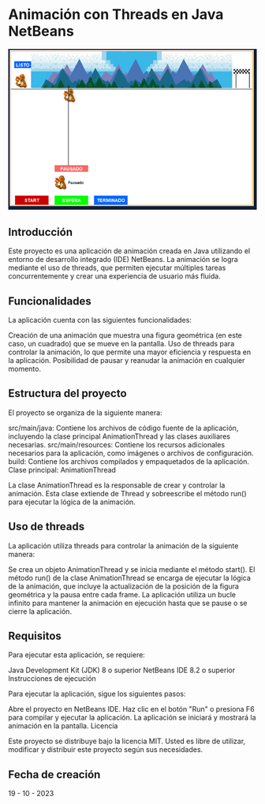 # Animación con Threads en Java NetBeans
![alt text](image.png)
## Introducción

Este proyecto es una aplicación de animación creada en Java utilizando el entorno de desarrollo integrado (IDE) NetBeans. La animación se logra mediante el uso de threads, que permiten ejecutar múltiples tareas concurrentemente y crear una experiencia de usuario más fluida.

## Funcionalidades

La aplicación cuenta con las siguientes funcionalidades:

Creación de una animación que muestra una figura geométrica (en este caso, un cuadrado) que se mueve en la pantalla.
Uso de threads para controlar la animación, lo que permite una mayor eficiencia y respuesta en la aplicación.
Posibilidad de pausar y reanudar la animación en cualquier momento.

## Estructura del proyecto

El proyecto se organiza de la siguiente manera:

src/main/java: Contiene los archivos de código fuente de la aplicación, incluyendo la clase principal AnimationThread y las clases auxiliares necesarias.
src/main/resources: Contiene los recursos adicionales necesarios para la aplicación, como imágenes o archivos de configuración.
build: Contiene los archivos compilados y empaquetados de la aplicación.
Clase principal: AnimationThread

La clase AnimationThread es la responsable de crear y controlar la animación. Esta clase extiende de Thread y sobreescribe el método run() para ejecutar la lógica de la animación.

## Uso de threads

La aplicación utiliza threads para controlar la animación de la siguiente manera:

Se crea un objeto AnimationThread y se inicia mediante el método start().
El método run() de la clase AnimationThread se encarga de ejecutar la lógica de la animación, que incluye la actualización de la posición de la figura geométrica y la pausa entre cada frame.
La aplicación utiliza un bucle infinito para mantener la animación en ejecución hasta que se pause o se cierre la aplicación.

## Requisitos

Para ejecutar esta aplicación, se requiere:

Java Development Kit (JDK) 8 o superior
NetBeans IDE 8.2 o superior
Instrucciones de ejecución

Para ejecutar la aplicación, sigue los siguientes pasos:

Abre el proyecto en NetBeans IDE.
Haz clic en el botón "Run" o presiona F6 para compilar y ejecutar la aplicación.
La aplicación se iniciará y mostrará la animación en la pantalla.
Licencia

Este proyecto se distribuye bajo la licencia MIT. Usted es libre de utilizar, modificar y distribuir este proyecto según sus necesidades.

## Fecha de creación

19 - 10 - 2023

